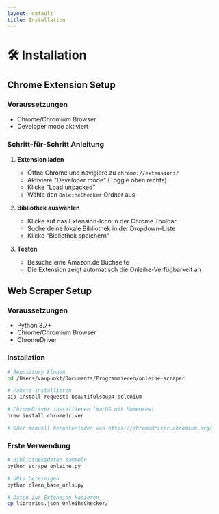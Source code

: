 ```yaml
---
layout: default
title: Installation
---
```


# 🛠 Installation

## Chrome Extension Setup

### Voraussetzungen
- Chrome/Chromium Browser
- Developer mode aktiviert

### Schritt-für-Schritt Anleitung

1. **Extension laden**
   - Öffne Chrome und navigiere zu `chrome://extensions/`
   - Aktiviere "Developer mode" (Toggle oben rechts)
   - Klicke "Load unpacked"
   - Wähle den `OnleiheChecker` Ordner aus

2. **Bibliothek auswählen**
   - Klicke auf das Extension-Icon in der Chrome Toolbar
   - Suche deine lokale Bibliothek in der Dropdown-Liste
   - Klicke "Bibliothek speichern"

3. **Testen**
   - Besuche eine Amazon.de Buchseite
   - Die Extension zeigt automatisch die Onleihe-Verfügbarkeit an

## Web Scraper Setup

### Voraussetzungen
- Python 3.7+
- Chrome/Chromium Browser
- ChromeDriver

### Installation

```bash
# Repository klonen
cd /Users/vaupunkt/Documents/Programmieren/onleihe-scraper

# Pakete installieren
pip install requests beautifulsoup4 selenium

# ChromeDriver installieren (macOS mit Homebrew)
brew install chromedriver

# Oder manuell herunterladen von https://chromedriver.chromium.org/
```

### Erste Verwendung

```bash
# Bibliotheksdaten sammeln
python scrape_onleihe.py

# URLs bereinigen
python clean_base_urls.py

# Daten zur Extension kopieren
cp libraries.json OnleiheChecker/
```

